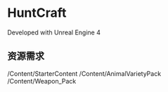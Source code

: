 # HuntCraft

Developed with Unreal Engine 4

## 资源需求

/Content/StarterContent
/Content/AnimalVarietyPack
/Content/Weapon_Pack
